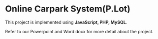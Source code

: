 # Online Carpark System(P.Lot)

This project is implemented using **JavaScript, PHP, MySQL**.

Refer to our Powerpoint and Word docx for more detail about the project.